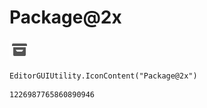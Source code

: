 # Package@2x
![](/img/Package@2x.png)

``` CSharp
EditorGUIUtility.IconContent("Package@2x")
```
```
1226987765860890946
```
